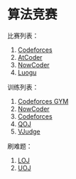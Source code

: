 # 算法竞赛


比赛列表：

1. [Codeforces](https://codeforces.com/) 
2. [AtCoder](https://atcoder.jp/contests/) 
3. [NowCoder](https://ac.nowcoder.com/acm/contest/vip-index)
4. [Luogu](https://www.luogu.com.cn/contest/list) 


训练列表：

1. [Codeforces GYM](https://codeforces.com/gyms) 
2. [NowCoder](https://ac.nowcoder.com/acm/contest/vip-index) 
3. [Codeforces](https://codeforces.com/blog/entry/135252)
4. [QOJ](https://qoj.ac/) 
5. [VJudge](https://vjudge.net/contest) 


刷难题：
1. [LOJ](https://loj.ac/) 
2. [UOJ](https://uoj.ac/)



